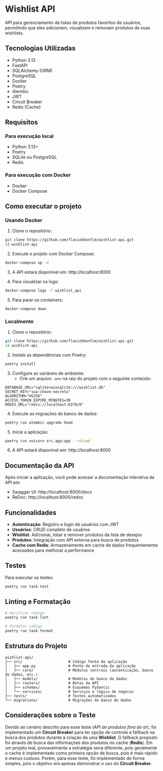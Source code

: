 # Wishlist API

API para gerenciamento de listas de produtos favoritos de usuários, permitindo que eles adicionem, visualizem e removam produtos de suas wishlists.

## Tecnologias Utilizadas

- Python 3.13
- FastAPI
- SQLAlchemy (ORM)
- PostgreSQL
- Docker
- Poetry
- Alembic
- JWT 
- Circuit Breaker
- Redis (Cache)

## Requisitos

### Para execução local
- Python 3.13+
- Poetry
- SQLite ou PostgreSQL
- Redis

### Para execução com Docker
- Docker
- Docker Compose

## Como executar o projeto

### Usando Docker

1. Clone o repositório:
```bash
git clone https://github.com/flaviohbonfim/wishlist-api.git
cd wishlist-api
```

2. Execute o projeto com Docker Compose:
```bash
docker-compose up -d
```

3. A API estará disponível em: http://localhost:8000

4. Para visualizar os logs:
```bash
docker-compose logs -f wishlist_api
```

5. Para parar os containers:
```bash
docker-compose down
```

### Localmente

1. Clone o repositório:
```bash
git clone https://github.com/flaviohbonfim/wishlist-api.git
cd wishlist-api
```

2. Instale as dependências com Poetry:
```bash
poetry install
```

3. Configure as variáveis de ambiente:
   - Crie um arquivo `.env` na raiz do projeto com o seguinte conteúdo:
```
DATABASE_URL="sqlite+aiosqlite:///wishlist.db"
SECRET_KEY="sua-chave-secreta"
ALGORITHM="HS256"
ACCESS_TOKEN_EXPIRE_MINUTES=30
REDIS_URL="redis://localhost:6379/0"
```

4. Execute as migrações do banco de dados:
```bash
poetry run alembic upgrade head
```

5. Inicie a aplicação:
```bash
poetry run uvicorn src.app:app --reload
```

6. A API estará disponível em: http://localhost:8000

## Documentação da API

Após iniciar a aplicação, você pode acessar a documentação interativa da API em:

- Swagger UI: http://localhost:8000/docs
- ReDoc: http://localhost:8000/redoc

## Funcionalidades

- **Autenticação**: Registro e login de usuários com JWT
- **Usuários**: CRUD completo de usuários
- **Wishlist**: Adicionar, listar e remover produtos da lista de desejos
- **Produtos**: Integração com API externa para busca de produtos
- **Cache com Redis**: Armazenamento em cache de dados frequentemente acessados para melhorar a performance

## Testes

Para executar os testes:

```bash
poetry run task test
```

## Linting e Formatação

```bash
# Verificar código
poetry run task lint

# Formatar código
poetry run task format
```

## Estrutura do Projeto
```
wishlist-api/
├── src/                     # Código fonte da aplicação
│   ├── app.py               # Ponto de entrada da aplicação
│   ├── core/                # Módulos centrais (autenticação, banco de dados, etc.)
│   ├── models/              # Modelos do banco de dados
│   ├── routers/             # Rotas da API
│   ├── schemas/             # Esquemas Pydantic
│   └── services/            # Serviços e lógica de negócio
├── tests/                   # Testes automatizados
└── migrations/              # Migrações do banco de dados
```
## Considerações sobre o Teste

Devido ao cenário descrito para esse teste (_API de produtos fora do ar_), foi implementado um **Circuit Breaker** para ter opção de controle e fallback na busca dos produtos durante a criação de uma **Wishlist**. O fallback proposto foi através de busca das informações dos produtos no cache (**Redis**). Em um projeto real, provavelmente a estratégia seria diferente, pois geralmente o cache é implementado como primeira opção de busca, pois é mais rápido e menos custoso. Porém, para esse teste, foi implementado de forma simples, pois o objetivo era apenas demonstrar o uso do **Circuit Breaker**.